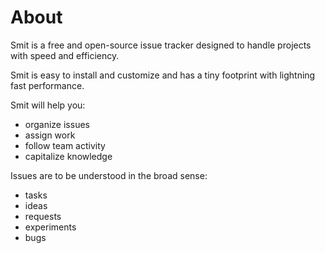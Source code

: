 # About

Smit is a free and open-source issue tracker designed to handle projects with speed and efficiency.
  
Smit is easy to install and customize and has a tiny footprint with lightning fast performance.
  
Smit will help you:

- organize issues
- assign work
- follow team activity
- capitalize knowledge

Issues are to be understood in the broad sense:

- tasks
- ideas
- requests
- experiments
- bugs


